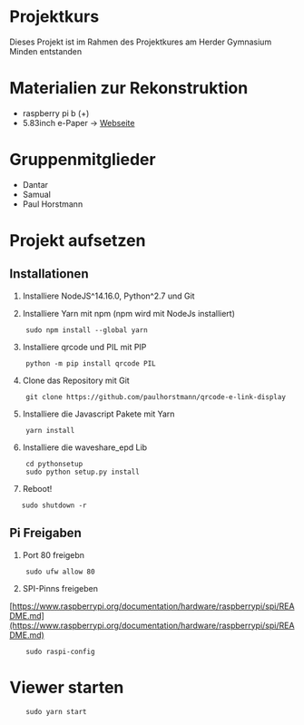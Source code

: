 # Projektkurs
Dieses Projekt ist im Rahmen des Projektkures am Herder Gymnasium Minden entstanden

# Materialien zur Rekonstruktion
- raspberry pi b (+)
- 5.83inch e-Paper -> [Webseite](https://www.waveshare.com/wiki/5.83inch_e-Paper_HAT_(B))

# Gruppenmitglieder
- Dantar
- Samual
- Paul Horstmann

# Projekt aufsetzen

## Installationen

1. Installiere NodeJS^14.16.0, Python^2.7 und Git

2. Installiere Yarn mit npm (npm wird mit NodeJs installiert)
```
    sudo npm install --global yarn
```
3. Installiere qrcode und PIL mit PIP
```
    python -m pip install qrcode PIL
```
4. Clone das Repository mit Git
```
    git clone https://github.com/paulhorstmann/qrcode-e-link-display
```
5. Installiere die Javascript Pakete mit Yarn
```
    yarn install
```
6. Installiere die waveshare_epd Lib
```
    cd pythonsetup
    sudo python setup.py install
```
7. Reboot!
 ```
    sudo shutdown -r
```   

## Pi Freigaben
1. Port 80 freigebn
```
    sudo ufw allow 80
```
2. SPI-Pinns freigeben

[https://www.raspberrypi.org/documentation/hardware/raspberrypi/spi/README.md](https://www.raspberrypi.org/documentation/hardware/raspberrypi/spi/README.md)

```
    sudo raspi-config
```

# Viewer starten

```
    sudo yarn start
```